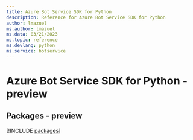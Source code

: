 ```yaml
---
title: Azure Bot Service SDK for Python
description: Reference for Azure Bot Service SDK for Python
author: lmazuel
ms.author: lmazuel
ms.data: 03/21/2023
ms.topic: reference
ms.devlang: python
ms.service: botservice
---
```

# Azure Bot Service SDK for Python - preview
## Packages - preview
[!INCLUDE [packages](bot-service-index.md)]